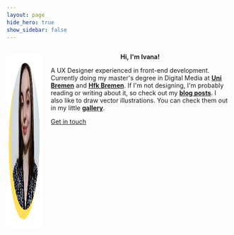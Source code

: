 ```yaml
---
layout: page
hide_hero: true
show_sidebar: false
---
```

<html lang="en">
  <head>
    <meta charset="utf-8">
    <meta name="viewport" content="width=device-width, initial-scale=1">
    <title>Ivana Žemberi</title>
    <meta name="description" content="Hi, my name is Ivana. I'm a UX Designer, interested in front-end development."/>
    <script src="https://unpkg.com/@lottiefiles/lottie-player@latest/dist/lottie-player.js"></script>
  </head>
  <body>
    <div class="columns is-centered is-vcentered">
      <div class="column">
        <p align="center"><img src="images/autor.png" alt="Ivana Žemberi" image is-square height="400" width="400"></p>
      </div>
      <div class="column">
        <p align="center">
            <lottie-player src="https://assets8.lottiefiles.com/packages/lf20_jdgp5o5z.json" background="transparent"  speed="1"  style="width: 70px; height: 70px;" loop autoplay></lottie-player>
        </p>
        <div class="is-size-4 block"> 
            <p align="center"><strong>Hi, I'm Ivana!</strong></p>
        </div> 
        <div class="is-size-5 block">
        <p>
        A UX Designer experienced in front-end development. Currently doing my master's degree in Digital Media at 
        <a href="https://www.uni-bremen.de/en/"><strong>Uni Bremen</strong></a> and <a href="https://www.hfk2020.de/en/"><strong>Hfk Bremen</strong></a>.
        If I'm not designing, I'm probably reading or writing about it, so check out my <a href="/blog"><strong>blog posts</strong></a>.
        I also like to draw vector illustrations. You can check them out in my little <a href="/illustrations"><strong>gallery</strong></a>.
        </p>
        </div>
        <div class="has-text-centered">
          <a href="mailto:ivana@zemberi.me" class="button is-warning is-medium is-focused">
            <span>Get in touch</span>
          </a>
        </div>
      </div>
    </div>
  </body>
</html>